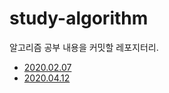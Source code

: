 # study-algorithm
알고리즘 공부 내용을 커밋할 레포지터리.

- [2020.02.07](docs/S20200207.md)
- [2020.04.12](docs/S20200412.md)
